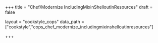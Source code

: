 +++
title = "Chef/Modernize IncludingMixinShelloutInResources"
draft = false

layout = "cookstyle_cops"
data_path = ["cookstyle","cops_chef_modernize_includingmixinshelloutinresources"]

+++

<!-- The content of this page is automatically generated from the
cops_chef_modernize_includingmixinshelloutinresources.yml file in github.com/chef/cookstyle/blob/master/docs-chef-io/data/cookstyle/. -->
